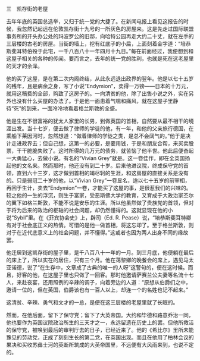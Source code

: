 三　凯存街的老屋

  

去年年底的英国总选举，又归于统一党的大捷了。在新闻电报上看见这报告的时候，我忽然记起远在伦敦凯存街十九号的一所灰色的房屋来。这是先走过国际联盟事务所的开头办公处的玛波罗公的旧邸，向哈特公园再走大约二十丈，就在左手的三层楼的古老的房屋。当街的墙上，挖有红底子的小扁，上面刻着金字道：“培恭斯斐耳特伯殁于此宅，一千八百八十一年四月十九日。”每在前面经过，我便想到和这屋子相关的各种的传闻。要而言之，去年的统一党的胜利，也就是死在这老屋里的天才的余泽。

他的买了这屋，是在第二次内阁终结，从此永远退出政界的翌年。他是以七十五岁的残年，且是病余之身，写了小说“Endymion”，卖得一万镑——日本的十万元，就用这稿费的全部，购致了这房子的。一向清贫的他，除了出售小说之外，实在另外也没有什么买屋的办法了。于是他一面患着气喘和痛风，就在这屋子里静待“死”的到来，一面冷冷地看着格兰斯敦的全盛。

他是生在不很富裕的犹太人家里的长男，到做英国的首相，自然要从最不相干的境涯出发。当十七岁，便去做了律师的学徒的他，有一年，和他的父亲旅行德国，在乘船下莱因河时，忽然想道：“做着律师的学徒之类，是总不会阔气的。”他于是决计走进政界去；但自己想，这第一的必要，是要用钱，于是和朋友合帮，来买卖股票，干干脆脆失败了。这时所得的几万元的债务，就苦恼了他半世。他此后便奋起一大勇猛心，去做小说。有名的“Vivian Grey”就是。这一卷佳作，即在全英国扬起他的文名来。然而那时，他还没有到二十岁。后来他进议院，终成保守党的首领，直到六十三岁，这才做到首相的竭尽轲的生涯，和这房屋的直接关系是没有的。只是弱冠二十岁的他，以“Vivian Grey”一卷显名，迨以七十五岁的前宰相，再困于生计，卖去“Endymion”一卷，才能买了这屋的事，是很惹我们的兴味的。较之他的一生的浮沉，则生于富家，受恶斯佛大学的教育，又育成于大政治家丕尔的翼下如格兰斯敦，不能不说是安乐的生涯。所以他虽然做了贵族党的首领，但对于将为后来的政治的枢轴的社会问题，却仍然懂得的。这就显现在他的小说“Sybil”里。在《菲宾协会史》上，辟司（Ed. R. Pease）说，“培恭斯斐耳特卿有对于社会底正义的热情。可惜的是他一做首相，将这忘却了。至于格兰斯敦，则对于在近代底意义上的社会问题，并不懂得。”这或者也因为两人出身不同的缘故罢。

他迁居到这凯存街的屋子里，是千八百八十一年的一月。到三月底，他便躺在最后的床上了，所以实在的居住，只有三个月。他在蔼黎卿的晚餐会的席上，遇见马太亚诺德，说了“在生存中，文章成了古典的唯一的人呀”这警句的，便在这时候。而且，好客的他，在这屋子里也只做了一回客。那时他邀请萨赛兰公夫妻等名流十七人，来赴夜宴，还用照例的辛辣的调子，向着旁边的人道：“原想从伯爵们之中，邀请一位的，但在英国，伯爵该也有一百人以上，却连一个的名姓也记不起来。”

这清贫、辛辣、勇气和文才的一总，是便在这三层楼的老屋里就了长眠的。

然而，在他后面，留下了保守党；留下了大英帝国。大约和毕德和路意乔治一同，他也要作为英国议院政治所生的三天才之一，永远留遗在历史上的罢。但他所救活的保守党，被唤到最后的审判厅去的日子，已经近来了。他的《希比尔》里所未能豫见的劳动党，正成了刻刻生长的第二党，在英国出现。而且在他用了柏林会议的果决和买收苏彝士河的英断所筑成的大英帝国里，不远便有大风雨来到，也说不定的。